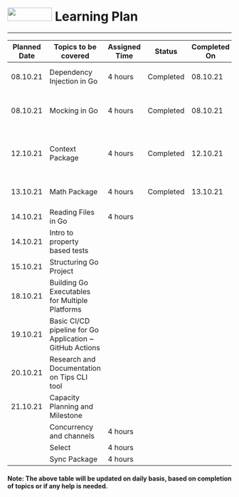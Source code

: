 # <img src="https://golang.org/lib/godoc/images/go-logo-blue.svg" width="100" height="30"> Learning Plan
---


|  Planned Date | Topics to be covered                                     | Assigned Time | Status | Completed On | Time Taken | Remarks |
|---------------|----------------------------------------------------------|---------------|--------|--------------|------------|---------|
| 08.10.21      | Dependency Injection in Go                               | 4 hours       |Completed      | 08.10.21 |4 hours            | More examples with Tdd        |
| 08.10.21      | Mocking in Go                                            | 4 hours       | Completed       |   08.10.21           |  4 hours          |    Mocking Techniques with examples.  |
| 12.10.21      | Context Package                                          | 4 hours       |  Completed      | 12.10.21             | 4 hours           |   Background, WithCancel, WithTimeout and examples.      |
| 13.10.21      | Math Package                                             | 4 hours       |   Completed   | 13.10.21              | 4 hours            |     Functions, examples, tdd    |
| 14.10.21      | Reading Files in Go                                      | 4 hours       |        |              |            |         |
| 14.10.21      | Intro to property based tests                            |               |        |              |            |         |
| 15.10.21      | Structuring Go Project                                   |               |        |              |            |         |
| 18.10.21      | Building Go Executables for Multiple Platforms           |               |        |              |            |         |
| 19.10.21      | Basic CI/CD pipeline for Go Application ~ GitHub Actions |               |        |              |            |         |
| 20.10.21      | Research and Documentation on Tips CLI tool              |               |        |              |            |         | 
| 21.10.21      | Capacity Planning and Milestone                          |               |        |              |            |         | 
|               | Concurrency and channels                                 | 4 hours       |        |              |            |         |
|               | Select                                                   | 4 hours       |        |              |            |         |
|               | Sync Package                                             | 4 hours       |        |              |            |         |



#### **Note:** The above table will be updated on daily basis, based on completion of topics or if any help is needed.
